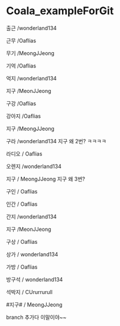 # Coala_exampleForGit

출근 /wonderland134

근무 /Oaflias

무기 /MeongJJeong

기억 /Oaflias

억지 /wonderland134

지구 /MeonJJeong

구강 /Oaflias

강아지 /Oaflias

지구 /MeongJJeong

구라 /wonderland134 지구 왜 2번? ㅋㅋㅋㅋ

라디오 / Oaflias

오렌지 /wonderland134

지구 / MeongJJeong 지구 왜 3번?

구인 / Oaflias

인간 / Oaflias

간지 /wonderland134

지구 /MeonJJeong

구상 / Oaflias

상가 / wonderland134

가방 / Oaflias

방구석 / wonderland134

석박지 / CUrurrurull

#지구# / MeongJJeong


branch 추가다 이말이야~~
